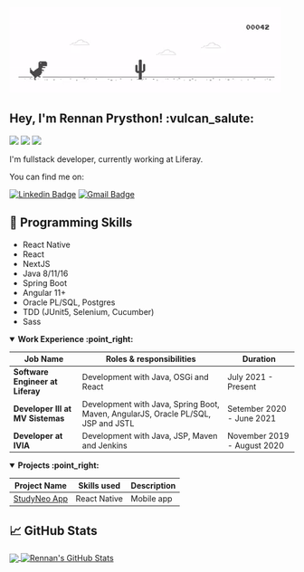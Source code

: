 ![Alt Text](https://github.com/rennanprysthon/rennanprysthon/raw/master/images/gifdino.gif)

<h2> Hey, I'm Rennan Prysthon! :vulcan_salute:</h2>

![](https://img.shields.io/badge/OS-Pop_OS-informational?style=flat&logo=popos&logoColor=white&color=2bbc8a)
![](https://img.shields.io/badge/Editor-VSCode-informational?style=flat&logo=visual-studio-code&logoColor=white&color=2bbc8a)
![](https://img.shields.io/badge/Editor-Intelli-informational?style=flat&logo=intellij-idea&logoColor=white&color=2bbc8a)
 

I'm fullstack developer, currently working at Liferay.

You can find me on:

[![Linkedin Badge](https://img.shields.io/badge/-rennanprysthon-blue?style=flat-square&logo=Linkedin&logoColor=white&link=https://www.linkedin.com/in/rennanprysthon)](https://www.linkedin.com/in/rennanprysthon) [![Gmail Badge](https://img.shields.io/badge/-rennandelcastillo@gmail.com-c14438?style=flat-square&logo=Gmail&logoColor=white&link=mailto:rennandelcastillo@gmail.com)](mailto:rennandelcastillo@gmail.com)

## 🔧 Programming Skills
* React Native
* React
* NextJS
* Java 8/11/16
* Spring Boot
* Angular 11+
* Oracle PL/SQL, Postgres
* TDD (JUnit5, Selenium, Cucumber)
* Sass

<details open>
<summary><b> Work Experience :point_right: </b></summary>
<table>
  <thead>
    <tr>
      <th>Job Name</th>
      <th>Roles & responsibilities</th>
      <th>Duration</th>
    </tr>
  </thead>
  <tbody>
    <tr>
      <td><b>Software Engineer at Liferay</b></td>
      <td>Development with Java, OSGi and React</td>
      <td>July 2021 - Present</td>
    </tr>
    <tr>
      <td><b>Developer III at MV Sistemas</b></td>
      <td>Development with Java, Spring Boot, Maven, AngularJS, Oracle PL/SQL, JSP and JSTL</td>
      <td>Setember 2020 - June 2021</td>
    </tr>
    <tr>
      <td><b>Developer at IVIA</b></td>
      <td>Development with Java, JSP, Maven and Jenkins</td>
      <td>November 2019 - August 2020</td>
    </tr>
  </tbody>
</table>
</details>

<details open>
<summary><b> Projects :point_right:</b></summary>
<table>
  <thead>
    <tr>
      <th>Project Name</th>
      <th>Skills used</th>
      <th>Description</th>
    </tr>
  </thead>
  <tbody>
    <tr>
      <td><a href='https://github.com/RennanPrysthon/studyneo-mobile'>StudyNeo App</a></td>
      <td>React Native </td>
      <td>Mobile app </td>
    </tr>
  </tbody>
</table>
</details>

## &#x1f4c8; GitHub Stats

<a href="https://github.com/rennanprysthon">
  <img align="center" src="https://github-readme-stats.vercel.app/api/top-langs/?username=rennanprysthon&hide=css,html&theme=dracula" />
</a>
<a href="https://github.com/rennanprysthon">
  <img align="center" src="https://github-readme-stats.vercel.app/api?username=rennanprysthon&show_icons=true&&theme=dracula" alt="Rennan's GitHub Stats" />
</a>

